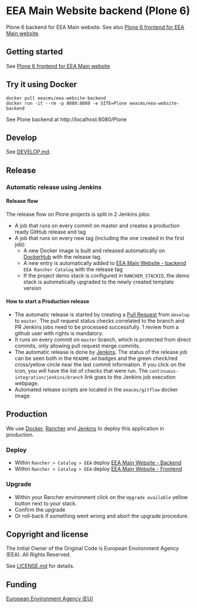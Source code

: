 # EEA Main Website backend (Plone 6)

Plone 6 backend for EEA Main website. See also [Plone 6 frontend for EEA Main website](https://github.com/eea/eea-website-frontend).

## Getting started

See [Plone 6 frontend for EEA Main website](https://github.com/eea/eea-website-frontend)

## Try it using Docker

    docker pull eeacms/eea-website-backend
    docker run -it --rm -p 8080:8080 -e SITE=Plone eeacms/eea-website-backend

See Plone backend at http://localhost:8080/Plone

## Develop

See [DEVELOP.md](https://github.com/eea/eea-website-backend/blob/master/DEVELOP.md).

## Release

### Automatic release using Jenkins

#### Release flow

The release flow on Plone projects is split in 2 Jenkins jobs:

* A job that runs on every commit on master and creates a production ready GitHub release and tag
* A job that runs on every new tag (including the one created in the first job):
    * A new Docker image is built and released automatically on [DockerHub](https://hub.docker.com/r/eeacms/eea-website-backend) with the release tag.
    * A new entry is automatically added to [EEA Main Website - backend](https://github.com/eea/eea.rancher.catalog/tree/master/templates/eea-website-backend) `EEA Rancher Catalog` with the release tag
    * If the project demo stack is configured in `RANCHER_STACKID`, the demo stack is automatically upgraded to the newly created template version

#### How to start a Production release

*  The automatic release is started by creating a [Pull Request](../../compare/master...develop) from `develop` to `master`. The pull request status checks correlated to the branch and PR Jenkins jobs need to be processed successfully. 1 review from a github user with rights is mandatory.
* It runs on every commit on `master` branch, which is protected from direct commits, only allowing pull request merge commits.
* The automatic release is done by [Jenkins](https://ci.eionet.europa.eu). The status of the release job can be seen both in the `README.md` badges and the green check/red cross/yellow circle near the last commit information. If you click on the icon, you will have the list of checks that were run. The `continuous-integration/jenkins/branch` link goes to the Jenkins job execution webpage.
* Automated release scripts are located in the `eeacms/gitflow` docker image.

## Production

We use [Docker](https://www.docker.com/), [Rancher](https://rancher.com/) and [Jenkins](https://jenkins.io/) to deploy this application in production.

### Deploy

* Within `Rancher > Catalog > EEA` deploy [EEA Main Website - Backend](https://github.com/eea/eea.rancher.catalog/tree/master/templates/eea-website-backend)
* Within `Rancher > Catalog > EEA` deploy [EEA Main Website - Frontend](https://github.com/eea/eea.rancher.catalog/tree/master/templates/eea-website-frontend)

### Upgrade

* Within your Rancher environment click on the `Upgrade available` yellow button next to your stack.
* Confirm the upgrade
* Or roll-back if something went wrong and abort the upgrade procedure.

## Copyright and license

The Initial Owner of the Original Code is European Environment Agency (EEA).
All Rights Reserved.

See [LICENSE.md](https://github.com/eea/eea-website-backend/blob/master/LICENSE.md) for details.

## Funding

[European Environment Agency (EU)](http://eea.europa.eu)
